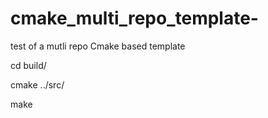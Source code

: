 # cmake_multi_repo_template-
test of a mutli repo Cmake based template

cd build/

cmake ../src/

make

